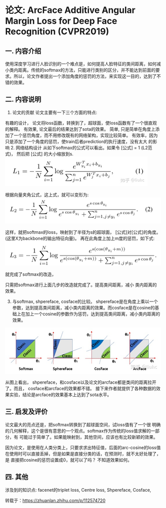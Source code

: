 # 论文: ArcFace Additive Angular Margin Loss for Deep Face Recognition (CVPR2019)

## 一. 内容介绍
使用深度学习进行人脸识别的一个难点是，如何提高人脸特征的类间距离，如何减小类内距离。传统的softmax的方法，只能进行类别的区分，并不能达到前面的要求。所以，论文作者提出一个添加角度的惩罚的方法，来实现这一目的，达到了不错的效果。

## 二. 内容说明
1. 论文的贡献
论文主要有一下三个方面的特点:

有趣的设计， 论文将loss函数，转换到了，超球面，使loss函数有了一个很直观的解释。
有效果, 论文最后的结果达到了sota的效果。
简单, 只是简单在角度上添加了一个惩罚角度，而不用修改既有的网络架构，实现比较简单。
有效率，因为只是添加了一个角度的惩罚，使train后者prediction的执行速度，没有太大 的影响
2. 网络结构设计
从如下softmax的公式可以看出。如果令 [公式] = 1 (L2范式)， 然后把 [公式] 的大小缩放到s.
![image](https://github.com/xiaoxingchen505/SOA_Deep_Learning/blob/main/images/eq1.jpg)

根据向量夹角公式，这上式，就可以变形为:
![image](https://github.com/xiaoxingchen505/SOA_Deep_Learning/blob/main/images/eq2.png)

这样，就把softmax的loss，映射到了半径为s的超球面， [公式]对[公式]的角度。(这里X为backbone的输出特征向量)。 再在此角度上加上m度的惩罚，如下式:
![image](https://github.com/xiaoxingchen505/SOA_Deep_Learning/blob/main/images/eq3.png)

就完成了softmax的改造，

只需把softmax进行上面几步的改造就完成了。提高类间距离，减小 类内距离的效果。

3. 与softmax, shpereface, cosface的比较。
shpereface是在角度上乘以一个参数，达到提高类间距离，减小类内距离的效果。而cosface是在cosine的基础上在加上一个cosine的参数作为惩罚，达到提高类间距离，减小类内距离的效果。

![image](https://github.com/xiaoxingchen505/SOA_Deep_Learning/blob/main/images/eq4.jpg)

从图上看出， shpereface，和cosface以及论文的arcface都是类间的距离拉开了。而且， cosface和arcface的效果都不错。 接下来作者就提供了各种数据的效果实验，结论是arcface的效果基本上达到了sota水平。

## 三. 启发及评价
论文最大的亮点还是，把softmax转换到了超球面空间，试loss值有了一个很 明确的几何解释，这个是很有意思的一个观点。softmax作为传统的loss值求解的一部分，有 可能过于简单了。如果能映射到，其他空间，应该也有比较新颖的效果。

因为论文，是使用在人类分类上，只要求求出特征值，后面的arc-cosine的loss值在使用时可以直接丢掉，但是如果是直接分类的话，在预测时，就不太好处理了，是 直接把cosine的惩罚设置成0，就可以了吗？ 不知道效果如何。

## 四. 其他
涉及到的知识点:
facenet的triplet loss, Centre loss, Shpereface, Cosface,


转载于：https://zhuanlan.zhihu.com/p/112574720